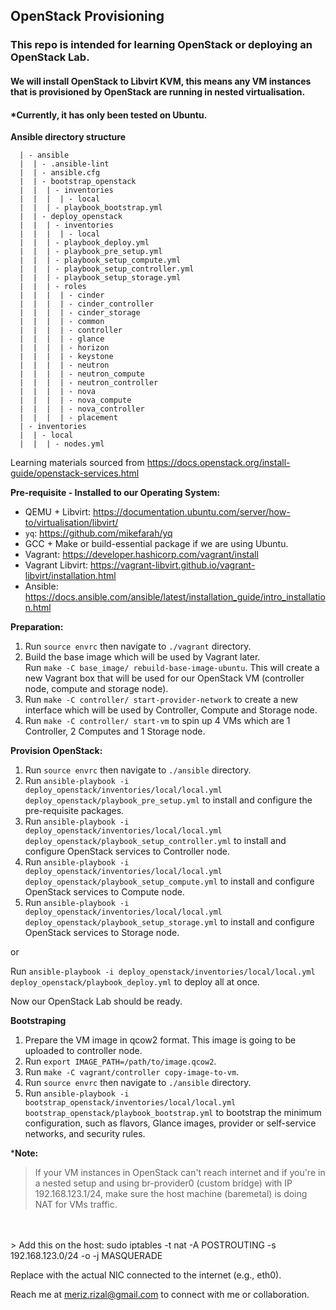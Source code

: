 ## OpenStack Provisioning

### This repo is intended for learning OpenStack or deploying an OpenStack Lab.
#### We will install OpenStack to Libvirt KVM, this means any VM instances that is provisioned by OpenStack are running in nested virtualisation.

#### *Currently, it has only been tested on Ubuntu.

**Ansible directory structure**
```
  | - ansible
  |  | - .ansible-lint
  |  | - ansible.cfg
  |  | - bootstrap_openstack
  |  |  | - inventories
  |  |  |  | - local
  |  |  | - playbook_bootstrap.yml
  |  | - deploy_openstack
  |  |  | - inventories
  |  |  |  | - local
  |  |  | - playbook_deploy.yml
  |  |  | - playbook_pre_setup.yml
  |  |  | - playbook_setup_compute.yml
  |  |  | - playbook_setup_controller.yml
  |  |  | - playbook_setup_storage.yml
  |  |  | - roles
  |  |  |  | - cinder
  |  |  |  | - cinder_controller
  |  |  |  | - cinder_storage
  |  |  |  | - common
  |  |  |  | - controller
  |  |  |  | - glance
  |  |  |  | - horizon
  |  |  |  | - keystone
  |  |  |  | - neutron
  |  |  |  | - neutron_compute
  |  |  |  | - neutron_controller
  |  |  |  | - nova
  |  |  |  | - nova_compute
  |  |  |  | - nova_controller
  |  |  |  | - placement
  | - inventories
  |  | - local
  |  |  | - nodes.yml
```

Learning materials sourced from https://docs.openstack.org/install-guide/openstack-services.html

**Pre-requisite - Installed to our Operating System:**
- QEMU + Libvirt: https://documentation.ubuntu.com/server/how-to/virtualisation/libvirt/
- `yq`: https://github.com/mikefarah/yq
- GCC + Make or build-essential package if we are using Ubuntu.
- Vagrant: https://developer.hashicorp.com/vagrant/install
- Vagrant Libvirt: https://vagrant-libvirt.github.io/vagrant-libvirt/installation.html
- Ansible: https://docs.ansible.com/ansible/latest/installation_guide/intro_installation.html


**Preparation:**
1. Run `source envrc` then navigate to `./vagrant` directory.
2. Build the base image which will be used by Vagrant later.<br>
Run `make -C base_image/ rebuild-base-image-ubuntu`. This will create a new Vagrant box that will be used for our OpenStack VM (controller node, compute and storage node).
3. Run `make -C controller/ start-provider-network` to create a new interface which will be used by Controller, Compute and Storage node.
4. Run `make -C controller/ start-vm` to spin up 4 VMs which are 1 Controller, 2 Computes and 1 Storage node.

**Provision OpenStack:**
1. Run `source envrc` then navigate to `./ansible` directory.
2. Run `ansible-playbook -i deploy_openstack/inventories/local/local.yml deploy_openstack/playbook_pre_setup.yml` to install and configure the pre-requisite packages.
3. Run `ansible-playbook -i deploy_openstack/inventories/local/local.yml deploy_openstack/playbook_setup_controller.yml` to install and configure OpenStack services to Controller node.
4. Run `ansible-playbook -i deploy_openstack/inventories/local/local.yml deploy_openstack/playbook_setup_compute.yml` to install and configure OpenStack services to Compute node.
5. Run `ansible-playbook -i deploy_openstack/inventories/local/local.yml deploy_openstack/playbook_setup_storage.yml` to install and configure OpenStack services to Storage node.

or

Run `ansible-playbook -i deploy_openstack/inventories/local/local.yml deploy_openstack/playbook_deploy.yml` to deploy all at once.

Now our OpenStack Lab should be ready.

**Bootstraping**
1. Prepare the VM image in qcow2 format. This image is going to be uploaded to controller node.
2. Run `export IMAGE_PATH=/path/to/image.qcow2`.
3. Run `make -C vagrant/controller copy-image-to-vm`.
4. Run `source envrc` then navigate to `./ansible` directory.
5. Run `ansible-playbook -i bootstrap_openstack/inventories/local/local.yml bootstrap_openstack/playbook_bootstrap.yml` to bootstrap the minimum configuration, such as flavors, Glance images, provider or self-service networks, and security rules.

***Note:**

> If your VM instances in OpenStack can't reach internet and if you're in a nested setup and using br-provider0 (custom bridge) with IP 192.168.123.1/24, make sure the host machine (baremetal) is doing NAT for VMs traffic.
<br>
<br>
> Add this on the host:
sudo iptables -t nat -A POSTROUTING -s 192.168.123.0/24 -o <host-external-interface> -j MASQUERADE

Replace <host-external-interface> with the actual NIC connected to the internet (e.g., eth0).

Reach me at meriz.rizal@gmail.com to connect with me or collaboration.
